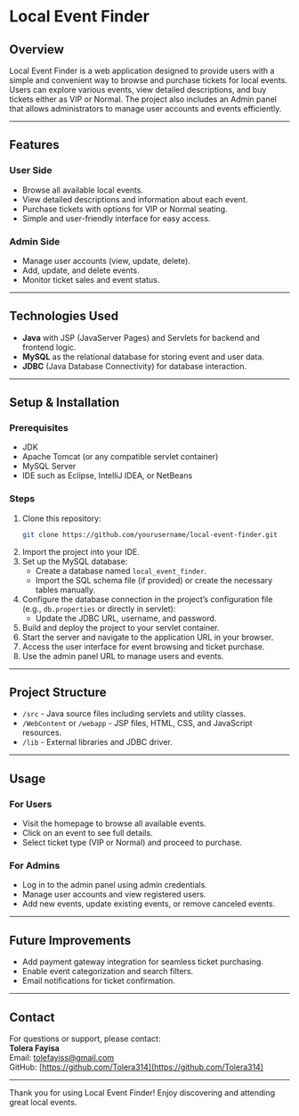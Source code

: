 
# Local Event Finder

## Overview
Local Event Finder is a web application designed to provide users with a simple and convenient way to browse and purchase tickets for local events. 
Users can explore various events, view detailed descriptions, and buy tickets either as VIP or Normal.
The project also includes an Admin panel that allows administrators to manage user accounts and events efficiently.

---

## Features

### User Side
- Browse all available local events.
- View detailed descriptions and information about each event.
- Purchase tickets with options for VIP or Normal seating.
- Simple and user-friendly interface for easy access.

### Admin Side
- Manage user accounts (view, update, delete).
- Add, update, and delete events.
- Monitor ticket sales and event status.

---

## Technologies Used
- **Java** with JSP (JavaServer Pages) and Servlets for backend and frontend logic.
- **MySQL** as the relational database for storing event and user data.
- **JDBC** (Java Database Connectivity) for database interaction.

---

## Setup & Installation

### Prerequisites
- JDK 
- Apache Tomcat (or any compatible servlet container)
- MySQL Server
- IDE such as Eclipse, IntelliJ IDEA, or NetBeans

### Steps
1. Clone this repository:
   ```bash
   git clone https://github.com/yourusername/local-event-finder.git
   ```
2. Import the project into your IDE.
3. Set up the MySQL database:
   - Create a database named `local_event_finder`.
   - Import the SQL schema file (if provided) or create the necessary tables manually.
4. Configure the database connection in the project’s configuration file (e.g., `db.properties` or directly in servlet):
   - Update the JDBC URL, username, and password.
5. Build and deploy the project to your servlet container.
6. Start the server and navigate to the application URL in your browser.
7. Access the user interface for event browsing and ticket purchase.
8. Use the admin panel URL to manage users and events.

---

## Project Structure
- `/src` - Java source files including servlets and utility classes.
- `/WebContent` or `/webapp` - JSP files, HTML, CSS, and JavaScript resources.
- `/lib` - External libraries and JDBC driver.


---

## Usage

### For Users
- Visit the homepage to browse all available events.
- Click on an event to see full details.
- Select ticket type (VIP or Normal) and proceed to purchase.

### For Admins
- Log in to the admin panel using admin credentials.
- Manage user accounts and view registered users.
- Add new events, update existing events, or remove canceled events.

---

## Future Improvements
- Add payment gateway integration for seamless ticket purchasing.
- Enable event categorization and search filters.
- Email notifications for ticket confirmation.

---

## Contact
For questions or support, please contact:  
**Tolera Fayisa**  
Email: tolefayiss@gmail.com  
GitHub: [https://github.com/Tolera314](https://github.com/Tolera314)

---

Thank you for using Local Event Finder! Enjoy discovering and attending great local events.
